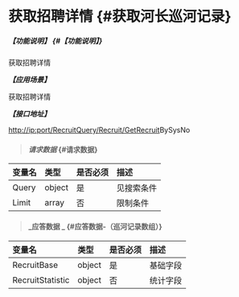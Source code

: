 # 获取招聘详情 {#获取河长巡河记录}

##### _【功能说明】_ {#【功能说明】}

获取招聘详情

_**【应用场景】**_

获取招聘详情

_**【接口地址】**_

[http://ip:port/RecruitQuery/Recruit/Get](http://ip:port/HMQuery/PatrolRiver/GetPatrolRivers)[Recruit](http://ip:port/HMQuery/PatrolRiver/GetPatrolRivers)BySysNo

> #### _请求数据_ {#请求数据}

| 变量名 | 类型 | 是否必须 | 描述 |
| :--- | :--- | :--- | :--- |
| Query | object | 是 | 见搜索条件 |
| Limit | array | 否 | 限制条件 |

> #### _应答数据 _ {#应答数据-（巡河记录数组）}

| 变量名 | 类型 | 是否必须 | 描述 |
| :--- | :--- | :--- | :--- |
| RecruitBase | object | 是 | 基础字段 |
| RecruitStatistic | object | 否 | 统计字段 |



